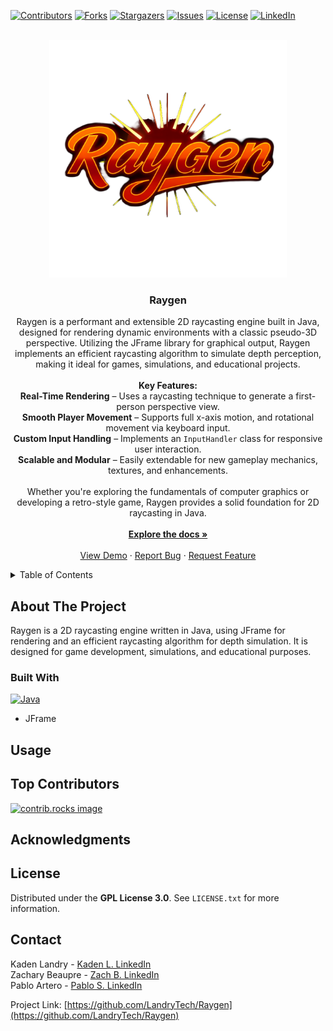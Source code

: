 <a id="readme-top"></a>

<!-- PROJECT SHIELDS -->
[![Contributors][contributors-shield]][contributors-url]
[![Forks][forks-shield]][forks-url]
[![Stargazers][stars-shield]][stars-url]
[![Issues][issues-shield]][issues-url]
[![License][license-shield]][license-url]
[![LinkedIn][linkedin-shield]][linkedin-url]

<!-- PROJECT LOGO -->
<br />
<div align="center">
  <a href="https://github.com/LandryTech/Raygen">
    <img src="resources/Raygen_temp_Logo.png" alt="Logo" width="380" height="380">
  </a>

  <h3 align="center">Raygen</h3>

  <p align="center">
    Raygen is a performant and extensible 2D raycasting engine built in Java, designed for rendering dynamic environments with a classic pseudo-3D perspective. Utilizing the JFrame library for graphical output, Raygen implements an efficient raycasting algorithm to simulate depth perception, making it ideal for games, simulations, and educational projects.
    <br /><br />
    <strong>Key Features:</strong><br />
    <strong>Real-Time Rendering</strong> – Uses a raycasting technique to generate a first-person perspective view.<br />
    <strong>Smooth Player Movement</strong> – Supports full x-axis motion, and rotational movement via keyboard input.<br />
    <strong>Custom Input Handling</strong> – Implements an <code>InputHandler</code> class for responsive user interaction.<br />
    <strong>Scalable and Modular</strong> – Easily extendable for new gameplay mechanics, textures, and enhancements.<br />
    <br />
    Whether you're exploring the fundamentals of computer graphics or developing a retro-style game, Raygen provides a solid foundation for 2D raycasting in Java.
    <br />
    <br />
    <a href="https://github.com/LandryTech/Raygen"><strong>Explore the docs »</strong></a>
    <br />
    <br />
    <a href="https://github.com/LandryTech/Raygen">View Demo</a>
    &middot;
    <a href="https://github.com/LandryTech/Raygen/issues/new?labels=bug&template=bug-report---.md">Report Bug</a>
    &middot;
    <a href="https://github.com/LandryTech/Raygen/issues/new?labels=enhancement&template=feature-request---.md">Request Feature</a>
  </p>
</div>

<!-- TABLE OF CONTENTS -->
<details>
  <summary>Table of Contents</summary>
  <ol>
    <li><a href="#about-the-project">About The Project</a></li>
    <li><a href="#built-with">Built With</a></li>
    <li><a href="#usage">Usage</a></li>
    <li><a href="#top-contributors">Top Contributors</a></li>
    <li><a href="#license">License</a></li>
    <li><a href="#contact">Contact</a></li>
    <li><a href="#acknowledgments">Acknowledgments</a></li>
  </ol>
</details>

<!-- ABOUT THE PROJECT -->
## About The Project

Raygen is a 2D raycasting engine written in Java, using JFrame for rendering and an efficient raycasting algorithm for depth simulation. It is designed for game development, simulations, and educational purposes.

### Built With

<a href="https://www.java.com/en/">
  <img src="https://i.postimg.cc/wjXGLGbJ/java-icon-logo.jpg" alt="Java" width="70">
</a>

* JFrame

<!-- USAGE -->
## Usage



<!-- TOP CONTRIBUTORS -->
## Top Contributors

<a href="https://github.com/LandryTech/Raygen/graphs/contributors">
  <img src="https://contrib.rocks/image?repo=LandryTech/Raygen" alt="contrib.rocks image" />
</a>

<!-- ACKNOWLEDGMENTS -->
## Acknowledgments



<!-- LICENSE -->
## License

Distributed under the **GPL License 3.0**. See `LICENSE.txt` for more information.

<!-- CONTACT -->
## Contact

Kaden Landry - [Kaden L. LinkedIn](https://www.linkedin.com/in/kaden-landry-661506309/)<br />
Zachary Beaupre - [Zach B. LinkedIn]()<br />
Pablo Artero - [Pablo S. LinkedIn](https://www.linkedin.com/in/pablo-artero-sanrom%C3%A1n-8995382bb/)<br />

Project Link: [https://github.com/LandryTech/Raygen](https://github.com/LandryTech/Raygen)

<!-- MARKDOWN LINKS & IMAGES -->
[contributors-shield]: https://img.shields.io/github/contributors/LandryTech/Raygen.svg?style=for-the-badge
[contributors-url]: https://github.com/LandryTech/Raygen/graphs/contributors
[forks-shield]: https://img.shields.io/github/forks/LandryTech/Raygen.svg?style=for-the-badge
[forks-url]: https://github.com/LandryTech/Raygen/network/members
[stars-shield]: https://img.shields.io/github/stars/LandryTech/Raygen.svg?style=for-the-badge
[stars-url]: https://github.com/LandryTech/Raygen/stargazers
[issues-shield]: https://img.shields.io/github/issues/LandryTech/Raygen.svg?style=for-the-badge
[issues-url]: https://github.com/LandryTech/Raygen/issues
[Java.com]: https://i.postimg.cc/wjXGLGbJ/java-icon-logo.jpg
[Java-url]: https://www.java.com/en/
[license-shield]: https://img.shields.io/github/license/LandryTech/Raygen.svg?style=for-the-badge
[license-url]: https://github.com/LandryTech/Raygen/blob/master/LICENSE.txt
[linkedin-shield]: https://img.shields.io/badge/-LinkedIn-black.svg?style=for-the-badge&logo=linkedin&colorB=555
[linkedin-url]: https://www.linkedin.com/in/kaden-landry-661506309/
